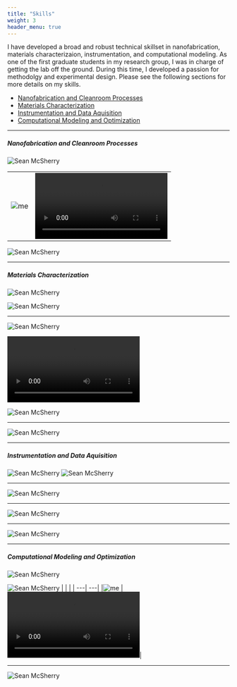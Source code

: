 ```yaml
---
title: "Skills"
weight: 3
header_menu: true
---
```


I have developed a broad and robust technical skillset in nanofabrication, materials characterizaion, instrumentation, and computational modeling. As one of the first graduate students in my research group, I was in charge of getting the lab off the ground. During this time, I developed a passion for methodolgy and experimental design. Please see the following sections for more details on my skills. 

<!--ts-->
 * [Nanofabrication and Cleanroom Processes](#nanofabrication-and-cleanroom-processes)
 * [Materials Characterization](#materials-characterization)
 * [Instrumentation and Data Aquisition](#instrumentation-and-data-aquisition)
 * [Computational Modeling and Optimization](#computational-modeling-and-optimization)



<!--te-->

---
  ##### Nanofabrication and Cleanroom Processes

  ![Sean McSherry](images/materials_chara-10.png) 

|     | |
| ---| ---|
|![me](images/me_in_clearroom.png) | ![Sean McSherry](images/ACS.mp4)     |

![Sean McSherry](images/clean_room_fab.png) 

 ---
##### Materials Characterization

![Sean McSherry](images/materials_chara-04.png) 

![Sean McSherry](images/materials_chara-06.png) 

---
![Sean McSherry](images/materials_chara-12.png) 

![Sean McSherry](images/high_quality_emitter.mov) 

![Sean McSherry](images/materials_chara-01.png) 

---

![Sean McSherry](images/materials_chara-13.png) 

---

##### Instrumentation and Data Aquisition
![Sean McSherry](images/materials_chara-11.png) 
![Sean McSherry](images/materials_chara-08.png) 

---

![Sean McSherry](images/materials_chara-07.png)

---
![Sean McSherry](images/materials_chara-05.png)

---

![Sean McSherry](images/materials_chara-09.png)

---

##### Computational Modeling and Optimization
![Sean McSherry](images/materials_chara-18.png) 


![Sean McSherry](images/materials_chara-17.png) 
|     | |
| ---| ---|
|![me](images/SiC_emitter.png) | ![Sean McSherry](images/optimization_crop.mov)|

--- 

![Sean McSherry](images/materials_chara-16.png) 

